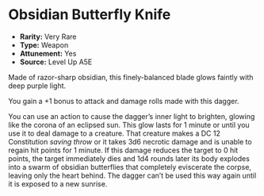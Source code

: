 
# Obsidian Butterfly Knife

* **Rarity:** Very Rare
* **Type:** Weapon
* **Attunement:** Yes
* **Source:** Level Up A5E


Made of razor-sharp obsidian, this finely-balanced blade glows faintly with deep purple light. 

You gain a +1 bonus to attack and damage rolls made with this dagger. 

You can use an action to cause the dagger’s inner light to brighten, glowing like the corona of an eclipsed sun. This glow lasts for 1 minute or until you use it to deal damage to a creature. That creature makes a DC 12 Constitution _saving throw_  or it takes 3d6 necrotic damage and is unable to regain hit points for 1 minute. If this damage reduces the target to 0 hit points, the target immediately dies and 1d4 rounds later its body explodes into a swarm of obsidian butterflies that completely eviscerate the corpse, leaving only the heart behind. The dagger can’t be used this way again until it is exposed to a new sunrise.
